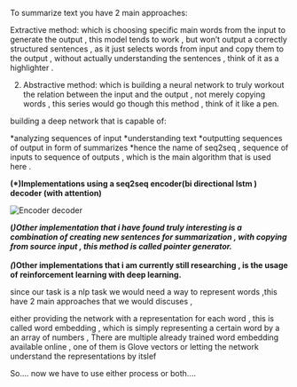 To summarize text you have 2 main approaches:

Extractive method: which is choosing specific main words from the input to generate the output , this model tends to work , but won’t output a correctly structured sentences , as it just selects words from input and copy them to the output , without actually understanding the sentences , think of it as a highlighter .

2. Abstractive method: which is building a neural network to truly workout the relation between the input and the output , not merely copying words , this series would go though this method , think of it like a pen.


building a deep network that is capable of:

*analyzing sequences of input
*understanding text
*outputting sequences of output in form of summarizes
*hence the name of seq2seq , sequence of inputs to sequence of outputs , which is the main algorithm that is used here .

<b>(*)Implementations using a seq2seq encoder(bi directional lstm ) decoder (with attention)</b>

![Encoder decoder](https://hackernoon.com/hn-images/1*1BwMlWYa5ewAt96Z-gJ8Yg.png)

<b> (*)Other implementation that i have found truly interesting is a combination of creating new sentences for summarization , with copying from source input , this method is called pointer generator.</b>
<br><br><b> (*)Other implementations that i am currently still researching , is the usage of reinforcement learning with deep learning.</b>

since our task is a nlp task we would need a way to represent words ,this have 2 main approaches that we would discuses ,

either providing the network with a representation for each word , this is called word embedding , which is simply representing a certain word by a an array of numbers , There are multiple already trained word embedding available online , one of them is Glove vectors
or letting the network understand the representations by itslef

So.... now we have to use either process or both....

